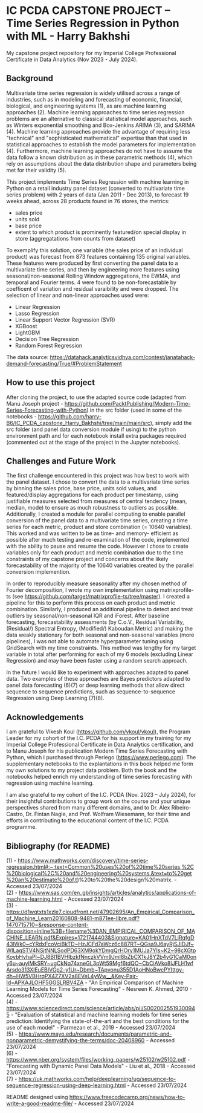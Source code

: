# IC PCDA CAPSTONE PROJECT – Time Series Regression in Python with ML - Harry Bakhshi
My capstone project repository for my Imperial College Professional Certificate in Data Analytics (Nov 2023 - July 2024).

## Background

Multivariate time series regression is widely utilised across a range of industries, such as in modeling and forecasting of economic, financial, biological, and engineering systems (1), as are machine learning approaches (2). Machine learning approaches to time series regression problems are an alternative to classical statistical model approaches, such as Winters exponential smoothing and Box-Jenkins ARIMA (3), and SARIMA (4). Machine learning approaches provide the advantage of requiring less "technical" and "sophisticated mathematical" expertise than that used in statistical approaches to establish the model parameters for implementation (4). Furthermore, machine learning approaches do not have to assume the data follow a known distribution as in these parametric methods (4), which rely on assumptions about the data distribution shape and parameters being met for their validity (5).

This project implements Time Series Regression with machine learning in Python on a retail industry panel dataset (converted to multivariate time series problem) with 2 years of data (Jan 2011 - Dec 2013), to forecast 19 weeks ahead, across 28 products found in 76 stores, the metrics:

- sales price
- units sold
- base price
- extent to which product is prominently featured/on special display in store (aggregatations from counts from dataset)

To exemplify this solution, one variable (the sales price of an individual product) was forecast from 873 features containing 135 original variables. These features were produced by first converting the panel data to a multivariate time series, and then by engineering more features using seasonal/non-seasonal Rolling Window aggregations, the EWMA, and temporal and Fourier terms. 4 were found to be non-forecastable by coefficent of variation and residual varaibility and were dropped. The selection of linear and non-linear approaches used were:

- Linear Regression
- Lasso Regression
- Linear Support Vector Regression (SVR)  
- XGBoost
- LightGBM
- Decision Tree Regression
- Random Forest Regression

The data source:  https://datahack.analyticsvidhya.com/contest/janatahack-demand-forecasting/True/#ProblemStatement

## How to use this project

After cloning the project, to use the adapted source code (adapted from Manu Joseph project - https://github.com/PacktPublishing/Modern-Time-Series-Forecasting-with-Python) in the src folder (used in some of the notebooks - https://github.com/harry-B6/IC_PCDA_capstone_Harry_Bakhshi/tree/main/main/src), simply add the src folder (and panel data conversion module if using) to the python environment path and for each notebook install extra packages required (commented out at the stage of the project in the Jupyter notebooks).

## Challenges and Future Work

The first challenge encountered in this project was how best to work with the panel dataset. I chose to convert the data to a multivariate time series by binning the sales price, base price, units sold values, and featured/display aggregations for each product per timestamp, using justifiable measures selected from measures of central tendency (mean, median, mode) to ensure as much robustness to outliers as possible. Additionally, I created a module for parallel computing to enable parallel conversion of the panel data to a multivariate time series, creating a time series for each metric, product and store combination (= 10640 variables). This worked and was written to be as time- and memory- efficient as possible after much testing and re-examination of the code, implemented with the ability to pause and resume the code. However I chose to create variables only for each product and metric combination due to the time constraints of my capstone project and concerns about the likely forecastability of the majority of the 10640 variables created by the parallel conversion implemention.

In order to reproducibly measure seasonality after my chosen method of Fourier decomposition, I wrote my own implementation using matrixprofile-ts (see https://github.com/target/matrixprofile-ts/tree/master). I created a pipeline for this to perform this process on each product and metric combination. Similarly, I produced an additional pipeline to detect and treat outliers by seasonal/non-seasonal IQR and iForest. After baseline forecasting, forecastability assessments (by C.o.V., Residual Variability, (Residual/) Spectral Entropy, (Modified/) Kaboudan Metric) and making the data weakly stationary for both seasonal and non-seasonal variables (more pipelines), I was not able to automate hyperparameter tuning using GridSearch with my time constraints. This method was lengthy for my target variable in total after performing for each of my 6 models (excluding Linear Regression) and may have been faster using a random search approach.

In the future I would like to experiment with approaches adapted to panel data. Two examples of these approaches are Bayes predictors adapted to panel data forecasting (6)(7) or deep learning methods that allow direct sequence to sequence predictions, such as sequence-to-sequence Regression using Deep Learning (7)(8).

## Acknowledgements

I am grateful to Vikesh Koul (https://github.com/vkoul/vkoul), the Program Leader for my cohort of the I.C. PCDA for his support in my training for my Imperial College Professional Certificate in Data Analytics certification, and to Manu Joseph for his publication Modern Time Series Forecasting with Python, which I purchased through Perlego (https://www.perlego.com). The supplementary notebooks to the explantations in this book helped me form my own solutions to my project data problem. Both the book and the notebooks helped enrich my understanding of time series forecasting with regression using machine learning.

I am also grateful to my cohort of the I.C. PCDA (Nov. 2023 – July 2024), for their insightful contributions to group work on the course and your unique perspectives shared from many different domains, and to Dr. Alex Ribeiro-Castro, Dr. Fintan Nagle, and Prof. Wolfram Wiesemann, for their time and efforts in contributing to the educational content of the I.C. PCDA programme.

## Bibliography (for README)

(1) - https://www.mathworks.com/discovery/time-series-regression.html#:~:text=Common%20uses%20of%20time%20series,%2C%20biological%2C%20and%20engineering%20systems.&text=to%20get%20an%20estimate%20of,t)%20to%20the%20design%20matrix. - Accessed 23/07/2024   
(2) - https://www.sas.com/en_gb/insights/articles/analytics/applications-of-machine-learning.html - Accessed 23/07/2024   
(3) - https://d1wqtxts1xzle7.cloudfront.net/47902695/An_Empirical_Comparison_of_Machine_Learn20160808-9481-m871ee-libre.pdf?1470715710=&response-content-disposition=inline%3B+filename%3DAN_EMPIRICAL_COMPARISON_OF_MACHINE_LEARN.pdf&Expires=1721744403&Signature=KA01HnXTdV7LiRqfgD43lWk0~cYRdxFcoVciBkTD~HzJCFd7aWcz6c887RT~QGsa9J6ayRjSJIDJf~WILaqSTV4NSjtNNLSodPD63XM9okYDmgQrHOry1MUJa7YIs~K2~98cXGtpKoybHyhaPl~DJ8BI1BVHlbzkfNnczkVVm9JmI8bZbCX1kJ8Y2b4yG1CaM0ony6u~auylMkSRY~ugCkNq74xneGL3pWt59Mgf6tdQO~CbCiAVko8lJFLH1wfArsdo313XlEuEBIVGp2-y1Ur~Dbmb~TApvonu355D1AoHNoBwcPYIttgy-dh~HW5VBHrqPX4Z7XV2a8EVeL4yWw__&Key-Pair-Id=APKAJLOHF5GGSLRBV4ZA - "An Empirical Comparison of Machine Learning Models for Time Series Forecasting" - Nesreen K. Ahmed, 2010 - Accessed 23/07/2024   
(4) - https://www.sciencedirect.com/science/article/abs/pii/S0020025519300945 - "Evaluation of statistical and machine learning models for time series prediction: Identifying the state-of-the-art and the best conditions for the use of each model" - Parmezan et al., 2019 - Accessed 23/07/2024   
(5) - https://www.mayo.edu/research/documents/parametric-and-nonparametric-demystifying-the-terms/doc-20408960 - Accessed 23/07/2024   
(6) - https://www.nber.org/system/files/working_papers/w25102/w25102.pdf - "Forecasting with Dynamic Panel Data Models" - Liu et al., 2018 - Accessed 23/07/2024   
(7) - https://uk.mathworks.com/help/deeplearning/ug/sequence-to-sequence-regression-using-deep-learning.html - Accessed 23/07/2024 

README designed using https://www.freecodecamp.org/news/how-to-write-a-good-readme-file/ - Accessed 23/07/2024   
